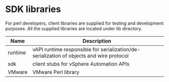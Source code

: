 # SDK libraries

For perl developers, client libraries are supplied for testing and development purposes. All the supplied libraries are located under lib directory.

Name                                | Description
------------------------------------| -------------
runtime	                            | vAPI runtime responsible for serialization/de-serialization of objects and wire protocol
sdk                                 | client stubs for vSphere Automation APIs
VMware                              | VMware Perl library


